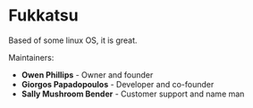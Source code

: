 # Fukkatsu
Based of some linux OS, it is great.

Maintainers:
- **Owen Phillips** - Owner and founder
- **Giorgos Papadopoulos** - Developer and co-founder
- **Sally Mushroom Bender** - Customer support and name man

